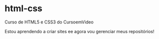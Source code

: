 # html-css
 Curso de HTML5 e CSS3 do CursoemVideo

 Estou aprendendo a criar sites ee agora vou gerenciar meus repositórios!
